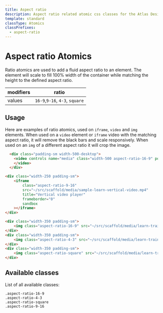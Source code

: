 ```yaml
---
title: Aspect ratio
description: Aspect ratio related atomic css classes for the Atlas Design System
template: standard
classType: Atomics
classPrefixes:
  - aspect-ratio
---
```


# Aspect ratio Atomics

Ratio atomics are used to add a fluid aspect ratio to an element. The element will scale to fill 100% width of the container while matching the height to the defined aspect ratio.

| modifiers | ratio                          |
| --------- | ------------------------------ |
| values    | `16-9`,`9-16`, `4-3`, `square` |

## Usage

Here are examples of ratio atomics, used on `iframe`, `video` and `img` elements. When used on a `video` element or `iframe` video with the matching aspect ratio, it will remove the black bars and scale responsively. When used on an `img` of a different aspect ratio it will crop the image.

```html
  <div class="padding-sm width-500-desktop">
  	<video controls name="media" class="width-500 aspect-ratio-16-9" poster="~/src/scaffold/media/sample-learn-video-thumbnail.jpg" src="~/src/scaffold/media/sample-learn-video.mp4" type="video/mp4" />
  	</video>
  </div>
```

```html
<div class="width-250 padding-sm">
	<iframe
		class="aspect-ratio-9-16"
		src="~/src/scaffold/media/sample-learn-vertical-video.mp4"
		title="Vertical video player"
		frameborder="0"
		sandbox
	></iframe>
</div>
```

```html
<div class="width-350 padding-sm">
	<img class="aspect-ratio-16-9" src="~/src/scaffold/media/learn-training.jpg" />
</div>
<div class="width-350 padding-sm">
	<img class="aspect-ratio-4-3" src="~/src/scaffold/media/learn-training.jpg" />
</div>
<div class="width-350 padding-sm">
	<img class="aspect-ratio-square" src="~/src/scaffold/media/learn-training.jpg" />
</div>
```

## Available classes

List of all available classes:

```atomics-filter
.aspect-ratio-16-9
.aspect-ratio-4-3
.aspect-ratio-square
.aspect-ratio-9-16
```
